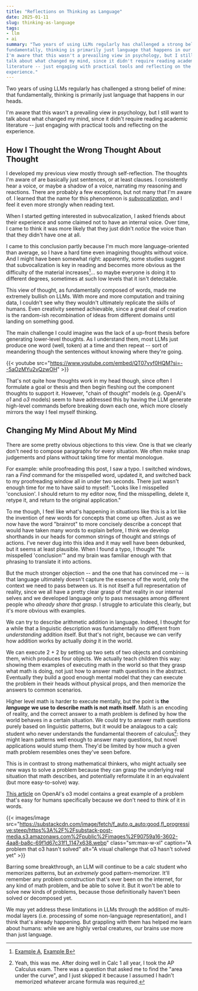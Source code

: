 ```yaml
---
title: "Reflections on Thinking as Language"
date: 2025-01-11
slug: thinking-as-language
tags:
- llm
- ai
summary: "Two years of using LLMs regularly has challenged a strong belief of mine: that
fundamentally, thinking is primarily just language that happens in our heads.
I'm aware that this wasn't a prevailing view in psychology, but I still want to
talk about what changed my mind, since it didn't require reading academic
literature -- just engaging with practical tools and reflecting on the
experience."
---
```


Two years of using LLMs regularly has challenged a strong belief of mine: that
fundamentally, thinking is primarily just language that happens in our heads.

I'm aware that this wasn't a prevailing view in psychology, but I still want to
talk about what changed my mind, since it didn't require reading academic
literature -- just engaging with practical tools and reflecting on the
experience.

## How I Thought the Wrong Thought About Thought

I developed my previous view mostly through self-reflection. The thoughts I'm
aware of are basically just sentences, or at least clauses. I consistently hear
a voice, or maybe a shadow of a voice, narrating my reasoning and reactions.
There are probably a few exceptions, but not many that I'm aware of. I learned
that the name for this phenomenon is
_[subvocalization](https://en.wikipedia.org/wiki/Subvocalization)_, and I feel
it even more strongly when reading text.

When I started getting interested in subvocalization, I asked friends about
their experience and some claimed not to have an internal voice. Over time, I
came to think it was more likely that they just didn't _notice_ the voice than
that they didn't have one at all.

I came to this conclusion partly because I'm much more language-oriented than
average, so I have a hard time even imagining thoughts without voice. And I
might have been somewhat right: apparently, some studies suggest that
subvocalization is key in reading and becomes more obvious as the difficulty of
the material increases[^difficulty]... so maybe everyone is doing it to
different degrees, sometimes at such low levels that it isn't detectable.

This view of thought, as fundamentally composed of words, made me extremely
bullish on LLMs. With more and more computation and training data, I couldn't
see why they wouldn't ultimately replicate the skills of humans. Even creativity
seemed achievable, since a great deal of creation is the random-ish
recombination of ideas from different domains until landing on something good.

The main challenge I could imagine was the lack of a up-front thesis before
generating lower-level thoughts. As I understand them, most LLMs just produce
one word (well, token) at a time and then repeat -- sort of meandering though
the sentences without knowing where they're going.

{{< youtube src="https://www.youtube.com/embed/QT07vyf0HQM?si=--5aOzMYu2vQzwOH" >}}

That's not quite how thoughts work in my head though, since often I formulate a
goal or thesis and then begin fleshing out the component thoughts to support it.
However, "chain of thought" models (e.g. OpenAI's _o1_ and _o3_ models) seem to
have addressed this by having the LLM generate high-level commands before
breaking down each one, which more closely mirrors the way I feel myself
thinking.

## Changing My Mind About My Mind

There are some pretty obvious objections to this view. One is that we clearly
don't need to compose paragraphs for every situation. We often make snap
judgements and plans without taking time for mental monologue.

For example: while proofreading this post, I saw a typo. I switched windows, ran
a _Find_ command for the misspelled word, updated it, and switched back to my
proofreading window all in under two seconds. There just wasn't enough time for
me to have said to myself: "Looks like I misspelled 'conclusion'. I should
return to my editor now, find the misspelling, delete it, retype it, and return
to the original application."

To me though, I feel like what's happening in situations like this is a lot like
the invention of new words for concepts that come up often. Just as we now have
the word "brainrot" to more concisely describe a concept that would have taken
many words to explain before, I think we develop shorthands in our heads for
common strings of thought and strings of actions. I've never dug into this idea
and it may well have been debunked, but it seems at least plausible. When I
found a typo, I thought "fix misspelled 'conclusion'" and my brain was familiar
enough with that phrasing to translate it into actions.

But the much stronger objection -- and the one that has convinced me -- is that
language ultimately doesn't capture the essence of the world, only the context
we need to pass between us. It is not itself a full representation of reality,
since we all have a pretty clear grasp of that reality in our internal selves
and we developed language only to pass messages among different people who
_already share that grasp_. I struggle to articulate this clearly, but it's more
obvious with examples.

We can try to describe arithmetic addition in language. Indeed, I thought for a
while that a linguistic description was fundamentally no different from
_understanding_ addition itself. But that's not right, because we can verify how
addition works by actually _doing_ it in the world.

We can execute 2 + 2 by setting up two sets of two objects and combining them,
which produces four objects. We actually teach children this way: showing them
examples of executing math in the world so that they grasp what math is doing,
not just how to answer math questions in the abstract. Eventually they build a
good enough mental model that they can execute the problem in their heads
without physical props, and then memorize the answers to common scenarios.

Higher level math is harder to execute mentally, but the point is **the
_language_ we use to describe math is not math itself**. Math is an encoding of
reality, and the correct answer to a math problem is defined by how the world
behaves in a certain situation. We could try to answer math questions purely
based on linguistic patterns, but it would be analagous to a calc student who
never understands the fundamental theorem of calculus[^me]: they might learn
patterns well enough to answer many questions, but novel applications would
stump them. They'd be limited by how much a given math problem resembles ones
they've seen before.

This is in contrast to strong mathematical thinkers, who might actually see new
ways to solve a problem because they can grasp the underlying real situation
that math describes, and potentially reformulate it in an equivalent (but more
easy-to-solve) way.

[This article](https://www.interconnects.ai/p/openais-o3-the-2024-finale-of-ai)
on OpenAI's o3 model contains a great example of a problem that's easy for
humans specifically because we don't need to think of it in words.

{{< images/image
src="https://substackcdn.com/image/fetch/f_auto,q_auto:good,fl_progressive:steep/https%3A%2F%2Fsubstack-post-media.s3.amazonaws.com%2Fpublic%2Fimages%2F90759a16-3602-4aa8-ba8c-69f1d67c31f1_1147x638.webp"
class="sm:max-w-xl" caption="A problem that o3 hasn't solved"
alt="A visual challenge that o3 hasn't solved yet" >}}

Barring some breakthrough, an LLM will continue to be a calc student who
memorizes patterns, but an _extremely_ good pattern-memorizer. It'll remember
any problem construction that's ever been on the internet, for any kind of math
problem, and be able to solve it. But it won't be able to solve new kinds of
problems, because those definitionally haven't been solved or decomposed yet.

We may yet address these limitations in LLMs through the addition of multi-modal
layers (i.e. processing of some non-language representation), and I think that's
already happening. But grappling with them has helped me learn about humans:
while we are highly verbal creatures, our brains use more than just language.

[^difficulty]: [Example A](https://link.springer.com/article/10.1007/BF01027072),
    [Example B](https://eric.ed.gov/?id=ED022656)

[^me]: Yeah, this was me. After doing well in Calc 1 all year, I took the AP
    Calculus exam. There was a question that asked me to find the "area under
    the curve", and I just skipped it because I assumed I hadn't memorized
    whatever arcane formula was required.
